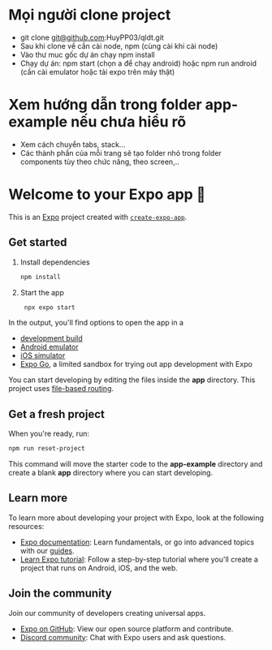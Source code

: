 # Mọi người clone project
- git clone git@github.com:HuyPP03/qldt.git
- Sau khi clone về cần cài node, npm (cùng cài khi cài node)
- Vào thư muc gốc dự án chạy npm install
- Chạy dự án: npm start (chọn a để chạy android) hoặc npm run android (cần cài emulator hoặc tải expo trên máy thật)
# Xem hướng dẫn trong folder app-example nếu chưa hiểu rõ
- Xem cách chuyển tabs, stack...
- Các thành phần của mỗi trang sẽ tạo folder nhỏ trong folder components tùy theo chức năng, theo screen,..
# Welcome to your Expo app 👋

This is an [Expo](https://expo.dev) project created with [`create-expo-app`](https://www.npmjs.com/package/create-expo-app).

## Get started

1. Install dependencies

   ```bash
   npm install
   ```

2. Start the app

   ```bash
    npx expo start
   ```

In the output, you'll find options to open the app in a

- [development build](https://docs.expo.dev/develop/development-builds/introduction/)
- [Android emulator](https://docs.expo.dev/workflow/android-studio-emulator/)
- [iOS simulator](https://docs.expo.dev/workflow/ios-simulator/)
- [Expo Go](https://expo.dev/go), a limited sandbox for trying out app development with Expo

You can start developing by editing the files inside the **app** directory. This project uses [file-based routing](https://docs.expo.dev/router/introduction).

## Get a fresh project

When you're ready, run:

```bash
npm run reset-project
```

This command will move the starter code to the **app-example** directory and create a blank **app** directory where you can start developing.

## Learn more

To learn more about developing your project with Expo, look at the following resources:

- [Expo documentation](https://docs.expo.dev/): Learn fundamentals, or go into advanced topics with our [guides](https://docs.expo.dev/guides).
- [Learn Expo tutorial](https://docs.expo.dev/tutorial/introduction/): Follow a step-by-step tutorial where you'll create a project that runs on Android, iOS, and the web.

## Join the community

Join our community of developers creating universal apps.

- [Expo on GitHub](https://github.com/expo/expo): View our open source platform and contribute.
- [Discord community](https://chat.expo.dev): Chat with Expo users and ask questions.
